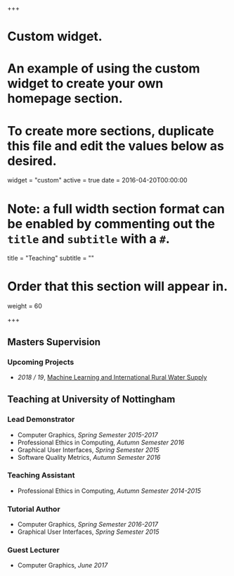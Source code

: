 +++
# Custom widget.
# An example of using the custom widget to create your own homepage section.
# To create more sections, duplicate this file and edit the values below as desired.
widget = "custom"
active = true
date = 2016-04-20T00:00:00

# Note: a full width section format can be enabled by commenting out the `title` and `subtitle` with a `#`.
title = "Teaching"
subtitle = ""

# Order that this section will appear in.
weight = 60

+++

## Masters Supervision

### Upcoming Projects
- _2018 / 19_, [Machine Learning and International Rural Water Supply](post/masters-project-upgro)

## Teaching at University of Nottingham
### Lead Demonstrator
- Computer Graphics, _Spring Semester 2015-2017_
- Professional Ethics in Computing, _Autumn Semester 2016_
- Graphical User Interfaces, _Spring Semester 2015_
- Software Quality Metrics, _Autumn Semester 2016_

### Teaching Assistant
- Professional Ethics in Computing, _Autumn Semester 2014-2015_

### Tutorial Author
- Computer Graphics, _Spring Semester 2016-2017_
- Graphical User Interfaces, _Spring Semester 2015_

### Guest Lecturer
- Computer Graphics, _June 2017_
